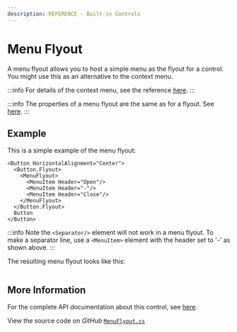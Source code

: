 ```yaml
---
description: REFERENCE - Built-in Controls
---
```


# Menu Flyout

A menu flyout allows you to host a simple menu as the flyout for a control. You might use this as an alternative to the context menu.

:::info
For details of the context menu, see the reference [here](../contextmenu.md).
:::

:::info
The properties of a menu flyout are the same as for a flyout. See [here](../flyouts.md).
:::

## Example

This is a simple example of the menu flyout:

```
<Button HorizontalAlignment="Center">
  <Button.Flyout>
    <MenuFlyout>
      <MenuItem Header="Open"/>
      <MenuItem Header="-"/>
      <MenuItem Header="Close"/>        
    </MenuFlyout>
  </Button.Flyout>
  Button
</Button>
```

:::info
Note the `<Separator/>` element will not work in a menu flyout. To make a separator line, use a `<MenuItem>` element with the header set to '-' as shown above. &#x20;
:::

The resulting menu flyout looks like this:

<img src="../../../.gitbook/assets/menuflyout.gif" alt=""/>

## More Information

For the complete API documentation about this control, see [here](http://reference.avaloniaui.net/api/Avalonia.Controls/MenuFlyout/).

View the source code on _GitHub_ [`MenuFlyout.cs`](https://github.com/AvaloniaUI/Avalonia/blob/master/src/Avalonia.Controls/Flyouts/MenuFlyout.cs)

